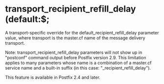 # transport_recipient_refill_delay (default:$; 

 A transport-specific override for the default_recipient_refill_delay
parameter value, where transport is the master.cf name of
the message delivery transport. 

 Note: transport_recipient_refill_delay parameters will
not show up in "postconf" command output before Postfix version
2.9.  This limitation applies to many parameters whose name is a
combination of a master.cf service name and a built-in suffix (in
this case: "_recipient_refill_delay").  

 This feature is available in Postfix 2.4 and later. 


